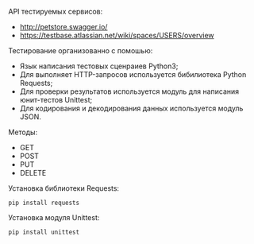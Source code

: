 API тестируемых сервисов:
- http://petstore.swagger.io/
- https://testbase.atlassian.net/wiki/spaces/USERS/overview

Тестирование организованно с помошью:
- Язык написания тестовых сценраиев Python3;
- Для выполняет HTTP-запросов используется бибилиотека Python Requests;
- Для проверки результатов используется модуль для написания юнит-тестов Unittest;
- Для кодирования и декодирования данных используется модуль JSON.

Методы:
- GET
- POST
- PUT 
- DELETE

Установка библиотеки Requests:
```
pip install requests
```
Установка модуля Unittest:
```
pip install unittest
```
